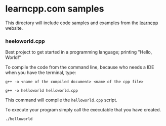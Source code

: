 # learncpp.com samples
This directory will include code samples and examples from the [learncpp](learncpp.com) website.

### heeloworld.cpp
Best project to get started in a programming language; printing "Hello, World!"

To compile the code from the command line, because who needs a IDE when you have the terminal, type:
```shell
g++ -o <name of the compiled document> <name of the cpp file>

g++ -o helloworld helloworld.cpp
```

This command will compile the `helloworld.cpp` script.

To execute your program simply call the executable that you have created.
```shell
./helloworld
```
